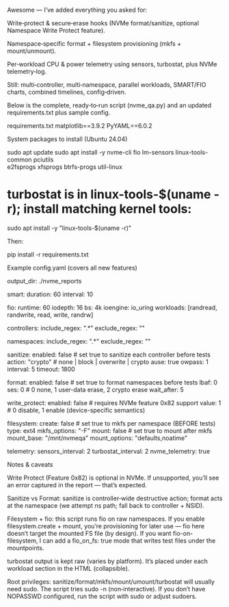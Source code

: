 Awesome — I’ve added everything you asked for:

Write‑protect & secure‑erase hooks (NVMe format/sanitize, optional Namespace Write Protect feature).

Namespace‑specific format + filesystem provisioning (mkfs + mount/unmount).

Per‑workload CPU & power telemetry using sensors, turbostat, plus NVMe telemetry‑log.

Still: multi‑controller, multi‑namespace, parallel workloads, SMART/FIO charts, combined timelines, config‑driven.

Below is the complete, ready‑to‑run script (nvme_qa.py) and an updated requirements.txt plus sample config.

requirements.txt
matplotlib==3.9.2
PyYAML==6.0.2

System packages to install (Ubuntu 24.04)

sudo apt update
sudo apt install -y nvme-cli fio lm-sensors linux-tools-common pciutils \
    e2fsprogs xfsprogs btrfs-progs util-linux

# turbostat is in linux-tools-$(uname -r); install matching kernel tools:
sudo apt install -y "linux-tools-$(uname -r)"

Then:

pip install -r requirements.txt


Example config.yaml (covers all new features)

output_dir: ./nvme_reports

smart:
  duration: 60
  interval: 10

fio:
  runtime: 60
  iodepth: 16
  bs: 4k
  ioengine: io_uring
  workloads: [randread, randwrite, read, write, randrw]

controllers:
  include_regex: ".*"
  exclude_regex: ""

namespaces:
  include_regex: ".*"
  exclude_regex: ""

sanitize:
  enabled: false          # set true to sanitize each controller before tests
  action: "crypto"        # none | block | overwrite | crypto
  ause: true
  owpass: 1
  interval: 5
  timeout: 1800

format:
  enabled: false          # set true to format namespaces before tests
  lbaf: 0
  ses: 0                  # 0 none, 1 user-data erase, 2 crypto erase
  wait_after: 5

write_protect:
  enabled: false          # requires NVMe feature 0x82 support
  value: 1                # 0 disable, 1 enable (device-specific semantics)

filesystem:
  create: false           # set true to mkfs per namespace (BEFORE tests)
  type: ext4
  mkfs_options: "-F"
  mount: false            # set true to mount after mkfs
  mount_base: "/mnt/nvmeqa"
  mount_options: "defaults,noatime"

telemetry:
  sensors_interval: 2
  turbostat_interval: 2
  nvme_telemetry: true


Notes & caveats

Write Protect (Feature 0x82) is optional in NVMe. If unsupported, you’ll see an error captured in the report — that’s expected.

Sanitize vs Format: sanitize is controller‑wide destructive action; format acts at the namespace (we attempt ns path; fall back to controller + NSID).

Filesystem + fio: this script runs fio on raw namespaces. If you enable filesystem.create + mount, you’re provisioning for later use — fio here doesn’t target the mounted FS file (by design). If you want fio-on-filesystem, I can add a fio_on_fs: true mode that writes test files under the mountpoints.

turbostat output is kept raw (varies by platform). It’s placed under each workload section in the HTML (collapsible).

Root privileges: sanitize/format/mkfs/mount/umount/turbostat will usually need sudo. The script tries sudo -n (non‑interactive). If you don’t have NOPASSWD configured, run the script with sudo or adjust sudoers.



